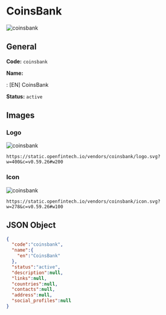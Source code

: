 
# CoinsBank 
![coinsbank](https://static.openfintech.io/vendors/coinsbank/logo.svg?w=400&c=v0.59.26#w200)  

## General 
 
**Code:** `coinsbank` 
 
**Name:** 
 
:	[EN] CoinsBank 
 
**Status:** `active` 
 

## Images 

### Logo 
 
![coinsbank](https://static.openfintech.io/vendors/coinsbank/logo.svg?w=400&c=v0.59.26#w200)  

```
https://static.openfintech.io/vendors/coinsbank/logo.svg?w=400&c=v0.59.26#w200
```  

### Icon 
 
![coinsbank](https://static.openfintech.io/vendors/coinsbank/icon.svg?w=278&c=v0.59.26#w100)  

```
https://static.openfintech.io/vendors/coinsbank/icon.svg?w=278&c=v0.59.26#w100
```  

## JSON Object 

```json
{
  "code":"coinsbank",
  "name":{
    "en":"CoinsBank"
  },
  "status":"active",
  "description":null,
  "links":null,
  "countries":null,
  "contacts":null,
  "address":null,
  "social_profiles":null
}
```  
